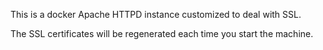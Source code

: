 This is a docker Apache HTTPD instance customized to deal with SSL.

The SSL certificates will be regenerated each time you start the machine.
